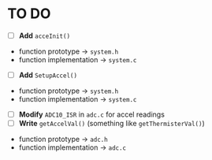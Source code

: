 <h1>TO DO</h1>

 - [ ] <b>Add</b> `acceInit()`
 -   function prototype -> `system.h`
 -   function implementation -> `system.c`
 - [ ] <b>Add</b> `SetupAccel()`
 -   function prototype -> `system.h`
 -   function implementation -> `system.c`
 - [ ] <b>Modify</b> `ADC10_ISR` in `adc.c` for accel readings
 - [ ] <b>Write</b> `getAccelVal()` (something like `getThermisterVal()`)
 -   function prototype -> `adc.h`
 -   function implementation -> `adc.c`
